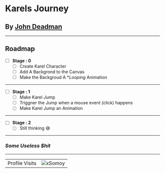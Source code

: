 # Karels Journey
## By [**John Deadman**](https://github.com/xSomoy)
---

## **Roadmap**

- [ ] **Stage : 0**
  - [ ] Create Karel Character
  - [ ] Add A Backgrond to the Canvas
  - [ ] Make the Backgroud A **Looping* Animation
---

- [ ] **Stage : 1**
  - [ ] Make Karel Jump 
  - [ ] Triggner the Jump when a mouse event (click) happens
  - [ ] Make Karel Jump an Animation

---

- [ ] **Stage : 2**
  - [ ] Still thinking 😅

---
### *Some Useless $hit*
---
 <!-- visitor counter -->
<table aligh="center">
  <tr>
    <td>Profile Visits</td>
    <td><img src="https://profile-counter.glitch.me/xsomoy/count.svg" alt="xSomoy" /></td>
  </tr>
</table>
